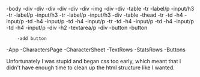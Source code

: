 -body
    -div
        -div
            -div
                -div
                    -div
                        -div
                            -img
                        -div
                            -div
                                -table
                                    -tr
                                        -label/p
                                        -input/h3
                                    -tr
                                        -label/p
                                        -input/h3
                                    -tr
                                        -label/p
                                        -input/h3
                            -div
                                -table
                                    -thead
                                    -tr
                                        -td
                                            -h4
                                            -input/p
                                        -td
                                            -h4
                                            -input/p
                                        -td
                                            -h4
                                            -input/p
                                    -tr
                                        -td
                                            -h4
                                            -input/p
                                        -td
                                            -h4
                                            -input/p
                                        -td
                                            -h4
                                            -input/p
                -div
                    -h2
                    -textarea/p
                -div
                    -button
                    -button

        -add button

-App
    -CharactersPage
        -CharacterSheet
            -TextRows
            -StatsRows
            -Buttons

Unfortunately I was stupid and began css too early, which meant that I
didn't have enough time to clean up the html structure like I wanted.